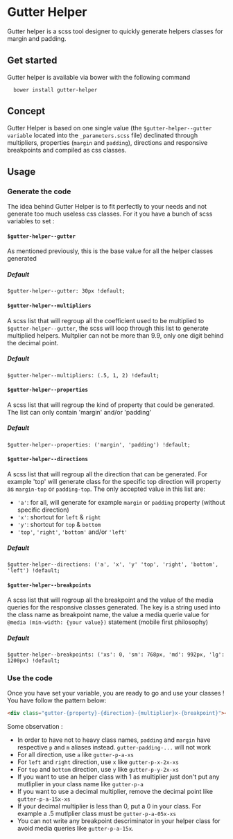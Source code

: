 # Gutter Helper
Gutter helper is a scss tool designer to quickly generate helpers classes for margin and padding.

## Get started
Gutter helper is available via bower with the following command
```
  bower install gutter-helper
```
## Concept
Gutter Helper is based on one single value (the `$gutter-helper--gutter variable` located into the `_parameters.scss` file) declinated through multipliers, properties (`margin` and `padding`), directions and responsive breakpoints and compiled as css classes.

## Usage
### Generate the code
The idea behind Gutter Helper is to fit perfectly to your needs and not generate too much useless css classes. For it you have a bunch of scss variables to set :

#### `$gutter-helper--gutter`
As mentioned previously, this is the base value for all the helper classes generated
##### Default
```
$gutter-helper--gutter: 30px !default;
```

#### `$gutter-helper--multipliers`
A scss list that will regroup all the coefficient used to be multiplied to `$gutter-helper--gutter`, the scss will loop through this list to generate multiplied helpers. Multplier can not be more than 9.9, only one digit behind the decimal point.
##### Default
```
$gutter-helper--multipliers: (.5, 1, 2) !default;
```

#### `$gutter-helper--properties`
A scss list that will regroup the kind of property that could be generated. The list can only contain 'margin' and/or 'padding'
##### Default
```
$gutter-helper--properties: ('margin', 'padding') !default;
```

#### `$gutter-helper--directions`
A scss list that will regroup all the direction that can be generated. For example 'top' will generate class for the specific top direction will property as `margin-top` or `padding-top`. The only accepted value in this list are:
* `'a'`: for all, will generate for example `margin` or `padding` property (without specific direction)
* `'x'`: shortcut for `left` & `right`
* `'y'`: shortcut for `top` & `bottom`
* `'top'`, `'right'`, `'bottom'` and/or `'left'`
##### Default
```
$gutter-helper--directions: ('a', 'x', 'y' 'top', 'right', 'bottom', 'left') !default;
```

#### `$gutter-helper--breakpoints`
A scss list that will regroup all the breakpoint and the value of the media queries for the responsive classes generated. The key is a string used into the class name as breakpoint name, the value a media querie value for `@media (min-width: {your value})` statement (mobile first philosophy)
##### Default
```
$gutter-helper--breakpoints: ('xs': 0, 'sm': 768px, 'md': 992px, 'lg': 1200px) !default;
```

### Use the code
Once you have set your variable, you are ready to go and use your classes ! You have follow the pattern below:

```html
<div class="gutter-{property}-{direction}-{multiplier}x-{breakpoint}"></div>
```

Some observation :
* In order to have not to heavy class names, `padding` and `margin` have respective `p` and `m` aliases instead. `gutter-padding-...` will not work
* For all direction, use `a` like `gutter-p-a-xs`
* For `left` and `right` direction, use `x` like `gutter-p-x-2x-xs`
* For `top` and `bottom` direction, use `y` like `gutter-p-y-2x-xs`
* If you want to use an helper class with 1 as multiplier just don't put any mutliplier in your class name like `gutter-p-a`
* If you want to use a decimal multiplier, remove the decimal point like `gutter-p-a-15x-xs`
* If your decimal multiplier is less than 0, put a 0 in your class. For example a .5 mutlplier class must be `gutter-p-a-05x-xs`
* You can not write any breakpoint descriminator in your helper class for avoid media queries like `gutter-p-a-15x`.

